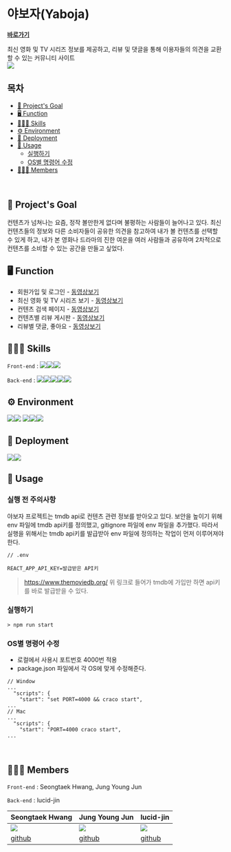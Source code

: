 # 야보자(Yaboja)

**[바로가기](https://yaboja.netlify.app/)**

최신 영화 및 TV 시리즈 정보를 제공하고, 리뷰 및 댓글을 통해 이용자들의 의견을 교환할 수 있는 커뮤니티 사이트
<br>
![](https://i.imgur.com/fUIiR5K.jpg)

## 목차

- [🎯 Project's Goal](#---project-s-goal)
- [🖥 Function](#---function)
- [🧑🏻‍💻 Skills](#--------skills)
- [⚙ Environment](#--environment)
- [🔧 Deployment](#---deployment)
- [📒 Usage](#---usage)
  - [실행하기](#----)
  - [OS별 명령어 수정](#os--------)
- [🙋🏻‍♂️ Members](#--------members)

<br>

## 🎯 Project's Goal

컨텐츠가 넘쳐나는 요즘, 정작 볼만한게 없다며 불평하는 사람들이 늘어나고 있다. 최신 컨텐츠들의 정보와 다른 소비자들이 공유한 의견을 참고하여 내가 볼 컨텐츠를 선택할 수 있게 하고, 내가 본 영화나 드라마의 진한 여운을 여러 사람들과 공유하며 2차적으로 컨텐츠를 소비할 수 있는 공간을 만들고 싶었다.
<br>

## 🖥 Function

- 회원가입 및 로그인 - [동영상보기](https://youtu.be/TyLJzet6xIM)
- 최신 영화 및 TV 시리즈 보기 - [동영상보기](https://youtu.be/yPLXd0lBRmM)
- 컨텐츠 검색 페이지 - [동영상보기](https://youtu.be/KVZLj39vkgk)
- 컨텐츠별 리뷰 게시판 - [동영상보기](https://youtu.be/4rcm3tqrw8w)
- 리뷰별 댓글, 좋아요 - [동영상보기](https://youtu.be/FiGCMYCEUjU)
  <br>

## 🧑🏻‍💻 Skills

`Front-end` : <img src="https://img.shields.io/badge/React-61DAFB?style=flat-square&logo=react&logoColor=white"/><img src="https://img.shields.io/badge/javascript-yellow?style=flat-square&logo=javascript&logoColor=black"/><img src="https://camo.githubusercontent.com/0e2d61e6eed05d238f8996c0ea0c3f7d37994dd107a5b172275b4c85669aaf3d/68747470733a2f2f696d672e736869656c64732e696f2f62616467652f7374796c656420636f6d706f6e656e74732d4442373039333f7374796c653d666c61742d737175617265266c6f676f3d7374796c65642d636f6d706f6e656e7473266c6f676f436f6c6f723d7768697465"/>

`Back-end` : <img src="https://img.shields.io/badge/nestJS-black?style=flat-square&logo=nestjs&logoColor=red"/><img src="https://img.shields.io/badge/Typescript-blue?style=flat-square&logo=Typescript&logoColor=white"/><img src="https://img.shields.io/badge/passport-green?style=flat-square&logo=passport&logoColor=black"/><img src="https://img.shields.io/badge/axios-purple?style=flat-square&logo=Axios&logoColor=black"/><img src="https://img.shields.io/badge/bcrypt-navy?style=flat-square&logo=bcrypt&logoColor=black"/>
<br>

## ⚙ Environment

<img src="https://img.shields.io/badge/Eslint-4B32C3?style=flat-square&logo=Eslint&logoColor="/><img src="https://img.shields.io/badge/Prettier-F7B93E?style=flat-square&logo=Prettier&logoColor=white"/>
<img src="https://img.shields.io/badge/node17.3.1-green?style=flat-square&logo=node.js&logoColor=black"/><img src="https://img.shields.io/badge/yarn 1.22.10-black?style=flat-square&logo=yarn&logoColor=red"/><img src="https://img.shields.io/badge/postgres-blue?style=flat-square&logo=postgres&logoColor=red"/>
<br>

## 🔧 Deployment

<img src="https://img.shields.io/badge/Netlify-00C7B7?style=flat-square&logo=Netlify&logoColor=black"/><img src="https://img.shields.io/badge/HEROKU-purple?style=flat-square&logo=HEROKU&logoColor=white"/>
<br>

## 📒 Usage

### 실행 전 주의사항

야보자 프로젝트는 tmdb api로 컨텐츠 관련 정보를 받아오고 있다. 보안을 높이기 위해 env 파일에 tmdb api키를 정의했고, gitignore 파일에 env 파일을 추가했다. 따라서 실행을 위해서는 tmdb api키를 발급받아 env 파일에 정의하는 작업이 먼저 이루어져야 한다.

```
// .env

REACT_APP_API_KEY=발급받은 API키
```

> https://www.themoviedb.org/
> 위 링크로 들어가 tmdb에 가입만 하면 api키를 바로 발급받을 수 있다.

### 실행하기

```
> npm run start
```

### OS별 명령어 수정

- 로컬에서 사용시 포트번호 4000번 적용
- package.json 파일에서 각 OS에 맞게 수정해준다.

```
// Window
...
  "scripts": {
    "start": "set PORT=4000 && craco start",
...
// Mac
...
  "scripts": {
    "start": "PORT=4000 craco start",
...

```

<br>

## 🙋🏻‍♂️ Members

`Front-end` : Seongtaek Hwang, Jung Young Jun

`Back-end` : lucid-jin

| Seongtaek Hwang                                           | Jung Young Jun                                            | lucid-jin                                                 |
| --------------------------------------------------------- | --------------------------------------------------------- | --------------------------------------------------------- |
| ![](https://avatars.githubusercontent.com/u/88193063?v=4) | ![](https://avatars.githubusercontent.com/u/83502672?v=4) | ![](https://avatars.githubusercontent.com/u/72450781?v=4) |
| [github](https://github.com/Seongtaek-H)                  | [github](https://github.com/dudwns0921)                   | [github](https://github.com/lucid-jin)                    |
